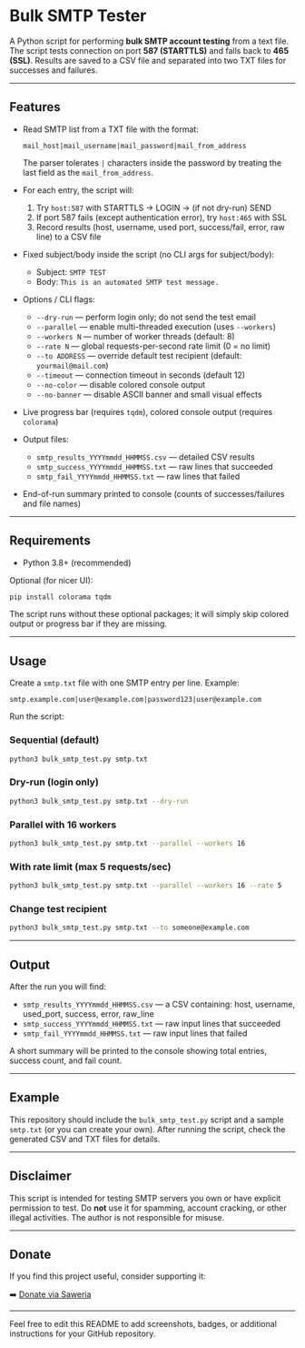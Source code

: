 # Bulk SMTP Tester

A Python script for performing **bulk SMTP account testing** from a text file. The script tests connection on port **587 (STARTTLS)** and falls back to **465 (SSL)**. Results are saved to a CSV file and separated into two TXT files for successes and failures.

---

## Features

- Read SMTP list from a TXT file with the format:
  ```
  mail_host|mail_username|mail_password|mail_from_address
  ```
  The parser tolerates `|` characters inside the password by treating the last field as the `mail_from_address`.

- For each entry, the script will:
  1. Try `host:587` with STARTTLS → LOGIN → (if not dry-run) SEND
  2. If port 587 fails (except authentication error), try `host:465` with SSL
  3. Record results (host, username, used port, success/fail, error, raw line) to a CSV file

- Fixed subject/body inside the script (no CLI args for subject/body):
  - Subject: `SMTP TEST`
  - Body: `This is an automated SMTP test message.`

- Options / CLI flags:
  - `--dry-run` — perform login only; do not send the test email
  - `--parallel` — enable multi-threaded execution (uses `--workers`)
  - `--workers N` — number of worker threads (default: 8)
  - `--rate N` — global requests-per-second rate limit (0 = no limit)
  - `--to ADDRESS` — override default test recipient (default: `yourmail@mail.com`)
  - `--timeout` — connection timeout in seconds (default 12)
  - `--no-color` — disable colored console output
  - `--no-banner` — disable ASCII banner and small visual effects

- Live progress bar (requires `tqdm`), colored console output (requires `colorama`)

- Output files:
  - `smtp_results_YYYYmmdd_HHMMSS.csv` — detailed CSV results
  - `smtp_success_YYYYmmdd_HHMMSS.txt` — raw lines that succeeded
  - `smtp_fail_YYYYmmdd_HHMMSS.txt` — raw lines that failed

- End-of-run summary printed to console (counts of successes/failures and file names)

---

## Requirements

- Python 3.8+ (recommended)

Optional (for nicer UI):

```bash
pip install colorama tqdm
```

The script runs without these optional packages; it will simply skip colored output or progress bar if they are missing.

---

## Usage

Create a `smtp.txt` file with one SMTP entry per line. Example:

```
smtp.example.com|user@example.com|password123|user@example.com
```

Run the script:

### Sequential (default)

```bash
python3 bulk_smtp_test.py smtp.txt
```

### Dry-run (login only)

```bash
python3 bulk_smtp_test.py smtp.txt --dry-run
```

### Parallel with 16 workers

```bash
python3 bulk_smtp_test.py smtp.txt --parallel --workers 16
```

### With rate limit (max 5 requests/sec)

```bash
python3 bulk_smtp_test.py smtp.txt --parallel --workers 16 --rate 5
```

### Change test recipient

```bash
python3 bulk_smtp_test.py smtp.txt --to someone@example.com
```

---

## Output

After the run you will find:

- `smtp_results_YYYYmmdd_HHMMSS.csv` — a CSV containing: host, username, used_port, success, error, raw_line
- `smtp_success_YYYYmmdd_HHMMSS.txt` — raw input lines that succeeded
- `smtp_fail_YYYYmmdd_HHMMSS.txt` — raw input lines that failed

A short summary will be printed to the console showing total entries, success count, and fail count.

---

## Example

This repository should include the `bulk_smtp_test.py` script and a sample `smtp.txt` (or you can create your own). After running the script, check the generated CSV and TXT files for details.

---

## Disclaimer

This script is intended for testing SMTP servers you own or have explicit permission to test. Do **not** use it for spamming, account cracking, or other illegal activities. The author is not responsible for misuse.

---

## Donate

If you find this project useful, consider supporting it:

➡️ [Donate via Saweria](https://saweria.co/zainpewpewpew)

---

Feel free to edit this README to add screenshots, badges, or additional instructions for your GitHub repository.
